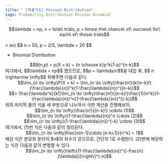 ```yaml
---
title: " [확률기초] Poisson Distribution"
tags: Probability Distribution Poisson Binomial
---
```

<center>$$\lambda = np, n = total\ trials, p = times\ the\ chance\ of\ success\ for\ each\ of\ those\ trials$$</center><br>
> ex) $$ n = 50, p = 2/5, \lambda = 20 $$

* Binomial Distribution
<center>$$B(n,p) = p(X = k) = {n \choose k}p^k(1-p)^{n-k}$$</center>
여기에서, $$\lambda = np$$ 였으므로, $$p = \lambda/n$$을 대입 후, $$ n \rightarrow \infty$$ 취해주면 다음과 같다.<br>
<center>$$\lim_{n \to \infty}P(X = k) = \lim_{n \to \infty}\frac{n!}{k!(n-k)!}(\frac{\lambda}{n})^k(1-\frac{\lambda}{n})^{(n-k)}$$</center>
<center>$$= \frac{\lambda^k}{k!}\lim_{n \to \infty}\frac{n!}{(n-k)!}\frac{1}{n^k}(1-\frac{\lambda}{n})^n(1-\frac{\lambda}{n})^{(-k)}$$</center>
위의 마지막 줄의 식을 세 부분으로 나누어서 극한 계산을 진행해보자.
<center>$$\lim_{n \to \infty}\frac{n!}{(n-k)!} \cdots (1)$$</center>
<center>$$\lim_{n \to \infty}(1-\frac{\lambda}{n})^n \cdots (2)$$</center>
<center>$$\lim_{n \to \infty}(1-\frac{\lambda}{n})^{-k} \cdots (3)$$</center>
여기에서, (1)번 식은 다음과 같이 정리된다.
<center>$$\lim_{n \to \infty}frac{n(n-1)\cdots (n-k+1)}{n^k} = 1$$</center>
해당 식은 분모와 분자의 $n$의 차수가 같으므로, 간단히 1로 수렴한다.
(2)번에 해당하는 식은 다음과 같이 변형할 수 있다.
<center>$$\lim_{n \to \infty}\left\{(1-\frac{\lambda}{n})^{(-frac{n}{\lambda})}\right\}^(-n)$$</center>
